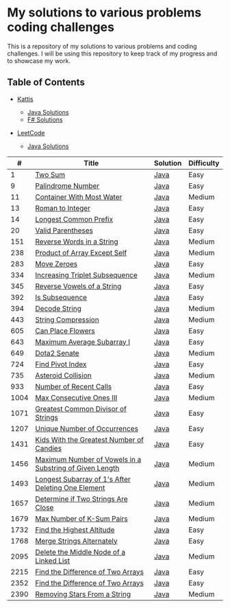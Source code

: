 # My solutions to various problems coding challenges
This is a repository of my solutions to various problems and coding challenges. I will be using this repository to keep track of my progress and to showcase my work. 

## Table of Contents
- [Kattis](#kattis)
    - [Java Solutions](#kattis/Java)
    - [F# Solutions](#kattis/F#)

- [LeetCode](#leetcode)
    - [Java Solutions](#leetcode/Java)

| # | Title | Solution | Difficulty |
|---| ----- | -------- | ---------- |
|1|[Two Sum](https://leetcode.com/problems/two-sum/)|[Java](./LeetCode/Java/TwoSum.java)|Easy|
|9|[Palindrome Number](https://leetcode.com/problems/palindrome-number/)|[Java](./LeetCode/Java/PalindromeNumber.java)|Easy|
|11|[Container With Most Water](https://leetcode.com/problems/container-with-most-water/)|[Java](./LeetCode/Java/containerWithMostWater.java)|Medium|
|13|[Roman to Integer](https://leetcode.com/problems/roman-to-integer/)|[Java](./LeetCode/Java/RomanToInteger.java)|Easy|
|14|[Longest Common Prefix](https://leetcode.com/problems/longest-common-prefix/)|[Java](./LeetCode/Java/LongestCommonPrefix.java)|Easy|
|20|[Valid Parentheses](https://leetcode.com/problems/valid-parentheses/)|[Java](./LeetCode/Java/ValidParentheses.java)|Easy|
|151|[Reverse Words in a String](https://leetcode.com/problems/reverse-words-in-a-string/)|[Java](./LeetCode/Java/reverseWordsInAString.java)|Medium|
|238|[Product of Array Except Self](https://leetcode.com/problems/product-of-array-except-self/)|[Java](./LeetCode/Java/productOfArrayExceptSelf.java)|Medium|
|283|[Move Zeroes](https://leetcode.com/problems/move-zeroes/)|[Java](./LeetCode/Java/moveZeroes.java)|Easy|
|334|[Increasing Triplet Subsequence](https://leetcode.com/problems/increasing-triplet-subsequence/)|[Java](./LeetCode/Java/increasingTripletSubsequence.java)|Medium|
|345|[Reverse Vowels of a String](https://leetcode.com/problems/reverse-vowels-of-a-string/)|[Java](./LeetCode/Java/reverseVowelsofaString.java)|Easy|
|392|[Is Subsequence](https://leetcode.com/problems/is-subsequence/)|[Java](./LeetCode/Java/isSubsequence.java)|Easy|
|394|[Decode String](https://leetcode.com/problems/decode-string/)|[Java](./LeetCode/Java/decodeString.java)|Medium|
|443|[String Compression](https://leetcode.com/problems/string-compression/)|[Java](./LeetCode/Java/stringCompression.java)|Medium|
|605|[Can Place Flowers](https://leetcode.com/problems/can-place-flowers/)|[Java](./LeetCode/Java/CanPlaceFlowers.java)|Easy|
|643|[Maximum Average Subarray I](https://leetcode.com/problems/maximum-average-subarray-i/)|[Java](./LeetCode/Java/maximumAverageSubarrayI.java)|Easy|
|649|[Dota2 Senate](https://leetcode.com/problems/dota2-senate/)|[Java](./LeetCode/Java/dota2Senate.java)|Medium|
|724|[Find Pivot Index](https://leetcode.com/problems/find-pivot-index/)|[Java](./LeetCode/Java/findPivotIndex.java)|Easy|
|735|[Asteroid Collision](https://leetcode.com/problems/asteroid-collision/)|[Java](./LeetCode/Java/asteroidCollision.java)|Medium|
|933|[Number of Recent Calls](https://leetcode.com/problems/number-of-recent-calls/)|[Java](./LeetCode/Java/numberOfRecentCalls.java)|Easy|
|1004|[Max Consecutive Ones III](https://leetcode.com/problems/max-consecutive-ones-iii/)|[Java](./LeetCode/Java/maxConsecutiveOnesIII.java)|Medium|
|1071|[Greatest Common Divisor of Strings](https://leetcode.com/problems/greatest-common-divisor-of-strings/)|[Java](./LeetCode/Java/GreatestCommonDivisorOfStrings.java)|Easy|
|1207|[Unique Number of Occurrences](https://leetcode.com/problems/unique-number-of-occurrences/)|[Java](./LeetCode/Java/uniqueNumberOfOccurrences.java)|Easy|
|1431|[Kids With the Greatest Number of Candies](https://leetcode.com/problems/kids-with-the-greatest-number-of-candies/)|[Java](./LeetCode/Java/KidsWithTheGreatestNumberOfCandies.java)|Easy|
|1456|[Maximum Number of Vowels in a Substring of Given Length](https://leetcode.com/problems/maximum-number-of-vowels-in-a-substring-of-given-length/)|[Java](./LeetCode/Java/maximumNumberOfVowelsInASubstringOfGivenLength.java)|Medium|
|1493|[Longest Subarray of 1's After Deleting One Element](https://leetcode.com/problems/longest-subarray-of-1s-after-deleting-one-element/)|[Java](./LeetCode/Java/longestSubarrayOf1sAfterDeletingOneElement.java)|Medium|
|1657|[Determine if Two Strings Are Close](https://leetcode.com/problems/determine-if-two-strings-are-close/)|[Java](./LeetCode/Java/determineIfTwoStringsAreClose.java)|Medium|
|1679|[Max Number of K-Sum Pairs](https://leetcode.com/problems/max-number-of-k-sum-pairs/)|[Java](./LeetCode/Java/maxNumberOfKSumPairs.java)|Medium|
|1732|[Find the Highest Altitude](https://leetcode.com/problems/find-the-highest-altitude/)|[Java](./LeetCode/Java/findTheHighestAltitude.java)|Easy|
|1768|[Merge Strings Alternately](https://leetcode.com/problems/merge-strings-alternately)|[Java](LeetCode\Java\mergeStringsAlternately.java)|Easy|
|2095|[Delete the Middle Node of a Linked List](https://leetcode.com/problems/delete-the-middle-node-of-a-linked-list/)|[Java](LeetCode\Java\deleteTheMiddleNodeOfALinkedList.java)|Medium|
|2215|[Find the Difference of Two Arrays](https://leetcode.com/problems/find-the-difference-of-two-arrays/)|[Java](LeetCode\Java\findTheDifferenceOfTwoArrays.java)|Easy|
|2352|[Find the Difference of Two Arrays](https://leetcode.com/problems/find-the-difference-of-two-arrays/)|[Java](LeetCode\Java\findTheDifferenceOfTwoArrays.java)|Easy|
|2390|[Removing Stars From a String](https://leetcode.com/problems/removing-stars-from-a-string/)|[Java](LeetCode\Java\removingStarsFromAString.java)|Medium|